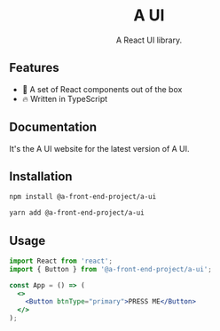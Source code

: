 <h1 align="center">A UI</h1>
<p align="center">A React UI library.</p>

## Features

- 💪 A set of React components out of the box
- 🔥 Written in TypeScript

## Documentation

It's the A UI website for the latest version of A UI.

## Installation

```bash
npm install @a-front-end-project/a-ui
```

```bash
yarn add @a-front-end-project/a-ui
```

## Usage

```jsx
import React from 'react';
import { Button } from '@a-front-end-project/a-ui';

const App = () => (
  <>
    <Button btnType="primary">PRESS ME</Button>
  </>
);
```

